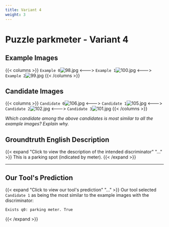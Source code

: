 ```yaml
---
title: Variant 4
weight: 3
---
```


# Puzzle parkmeter - Variant 4

## Example Images
{{< columns >}}
`Example 0`![98.jpg](/natscene_data/images/98.jpg)
<--->
`Example 1`![100.jpg](/natscene_data/images/100.jpg)
<--->
`Example 2`![99.jpg](/natscene_data/images/99.jpg)
{{< /columns >}}

## Candidate Images
{{< columns >}}
`Candidate 0`![106.jpg](/natscene_data/images/106.jpg)
<--->
`Candidate 1`![105.jpg](/natscene_data/images/105.jpg)
<--->
`Candidate 2`![102.jpg](/natscene_data/images/102.jpg)
<--->
`Candidate 3`![101.jpg](/natscene_data/images/101.jpg)
{{< /columns >}}

*Which candidate among the above candidates is most similar to all the example images? Explain why.*

## Groundtruth English Description

{{< expand "Click to view the description of the intended discriminator" "..." >}}
This is a parking spot (indicated by meter).
{{< /expand >}}

---



## Our Tool's Prediction

{{< expand "Click to view our tool's prediction" "..." >}}
Our tool selected `Candidate 1` as being the most similar to the example images with the discriminator:
```plaintext
Exists q0: parking meter. True
```
{{< /expand >}}
